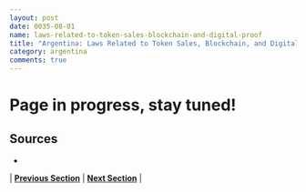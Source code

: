```yaml
---
layout: post
date: 0035-08-01
name: laws-related-to-token-sales-blockchain-and-digital-proof
title: "Argentina: Laws Related to Token Sales, Blockchain, and Digital Proof"
category: argentina
comments: true
---
```


# Page in progress, stay tuned!

Sources 
--- 
- 

| **[Previous Section]( https://neo-project.github.io/global-blockchain-compliance-hub//argentina/argentina-governing-by-law.html)** | **[Next Section]( https://neo-project.github.io/global-blockchain-compliance-hub//argentina/argentina-securities-related-laws.html)** |

